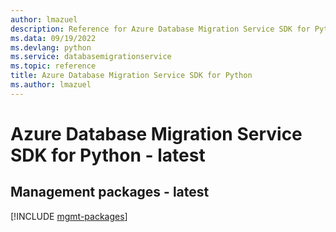 ```yaml
---
author: lmazuel
description: Reference for Azure Database Migration Service SDK for Python
ms.data: 09/19/2022
ms.devlang: python
ms.service: databasemigrationservice
ms.topic: reference
title: Azure Database Migration Service SDK for Python
ms.author: lmazuel
---
```

# Azure Database Migration Service SDK for Python - latest

## Management packages - latest
[!INCLUDE [mgmt-packages](database-migration-service-mgmt-index.md)]